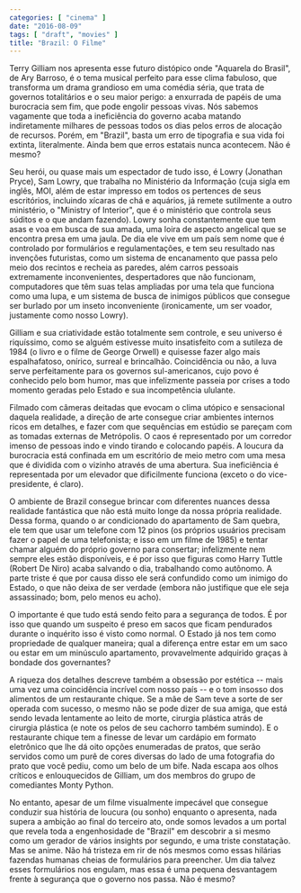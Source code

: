 ```yaml
---
categories: [ "cinema" ]
date: "2016-08-09"
tags: [ "draft", "movies" ]
title: "Brazil: O Filme"
---
```

Terry Gilliam nos apresenta esse futuro distópico onde "Aquarela do
Brasil", de Ary Barroso, é o tema musical perfeito para esse clima
fabuloso, que transforma um drama grandioso em uma comédia séria,
que trata de governos totalitários e o seu maior perigo: a enxurrada de
papéis de uma burocracia sem fim, que pode engolir pessoas vivas. Nós
sabemos vagamente que toda a ineficiência do governo acaba matando
indiretamente milhares de pessoas todos os dias pelos erros de alocação
de recursos. Porém, em "Brazil", basta um erro de tipografia e sua
vida foi extinta, literalmente. Ainda bem que erros estatais nunca
acontecem. Não é mesmo?

Seu herói, ou quase mais um espectador de tudo isso, é Lowry (Jonathan
Pryce), Sam Lowry, que trabalha no Ministério da Informação (cuja
sigla em inglês, MOI, além de estar impresso em todos os pertences de
seus escritórios, incluindo xícaras de chá e aquários, já remete
sutilmente a outro ministério, o "Ministry of Interior", que é o
ministério que controla seus súditos e o que andam fazendo). Lowry sonha
constantemente que tem asas e voa em busca de sua amada, uma loira de
aspecto angelical que se encontra presa em uma jaula. De dia ele vive em
um país sem nome que é controlado por formulários e regulamentações,
e tem seu resultado nas invenções futuristas, como um sistema de
encanamento que passa pelo meio dos recintos e recheia as paredes,
além carros pessoais extremamente inconvenientes, despertadores que
não funcionam, computadores que têm suas telas ampliadas por uma tela
que funciona como uma lupa, e um sistema de busca de inimigos públicos
que consegue ser burlado por um inseto inconveniente (ironicamente,
um ser voador, justamente como nosso Lowry).

Gilliam e sua criatividade estão totalmente sem controle, e seu universo
é riquíssimo, como se alguém estivesse muito insatisfeito com a
sutileza de 1984 (o livro e o filme de George Orwell) e quisesse fazer
algo mais espalhafatoso, onírico, surreal e brincalhão. Coincidência
ou não, a luva serve perfeitamente para os governos sul-americanos,
cujo povo é conhecido pelo bom humor, mas que infelizmente passeia por
crises a todo momento geradas pelo Estado e sua incompetência ululante.

Filmado com câmeras deitadas que evocam o clima utópico e sensacional
daquela realidade, a direção de arte consegue criar ambientes internos
ricos em detalhes, e fazer com que sequências em estúdio se pareçam
com as tomadas externas de Metrópolis. O caos é representado por um
corredor imenso de pessoas indo e vindo tirando e colocando papéis. A
loucura da burocracia está confinada em um escritório de meio metro
com uma mesa que é dividida com o vizinho através de uma abertura. Sua
ineficiência é representada por um elevador que dificilmente funciona
(exceto o do vice-presidente, é claro).

O ambiente de Brazil consegue brincar com diferentes nuances dessa
realidade fantástica que não está muito longe da nossa própria
realidade. Dessa forma, quando o ar condicionado do apartamento de Sam
quebra, ele tem que usar um telefone com 12 pinos (os próprios usuários
precisam fazer o papel de uma telefonista; e isso em um filme de 1985)
e tentar chamar alguém do próprio governo para consertar; infelizmente
nem sempre eles estão disponíveis, e é por isso que figuras como
Harry Tuttle (Robert De Niro) acaba salvando o dia, trabalhando como
autônomo. A parte triste é que por causa disso ele será confundido
como um inimigo do Estado, o que não deixa de ser verdade (embora não
justifique que ele seja assassinado; bom, pelo menos eu acho).

O importante é que tudo está sendo feito para a segurança de todos. É
por isso que quando um suspeito é preso em sacos que ficam pendurados
durante o inquérito isso é visto como normal. O Estado já nos tem
como propriedade de qualquer maneira; qual a diferença entre estar em
um saco ou estar em um minúsculo apartamento, provavelmente adquirido
graças à bondade dos governantes?

A riqueza dos detalhes descreve também a obsessão por estética -- mais
uma vez uma coincidência incrível com nosso país -- e o tom insosso
dos alimentos de um restaurante chique. Se a mãe de Sam teve a sorte
de ser operada com sucesso, o mesmo não se pode dizer de sua amiga,
que está sendo levada lentamente ao leito de morte, cirurgia plástica
atrás de cirurgia plástica (e note os pelos de seu cachorro também
sumindo). E o restaurante chique tem a finesse de levar um cardápio
em formato eletrônico que lhe dá oito opções enumeradas de pratos,
que serão servidos como um purê de cores diversas do lado de uma
fotografia do prato que você pediu, como um belo de um bife. Nada escapa
aos olhos críticos e enlouquecidos de Gilliam, um dos membros do grupo
de comediantes Monty Python.

No entanto, apesar de um filme visualmente impecável que consegue
conduzir sua história de loucura (ou sonho) enquanto o apresenta,
nada supera a ambição ao final do terceiro ato, onde somos levados
a um portal que revela toda a engenhosidade de "Brazil" em descobrir a
si mesmo como um gerador de vários insights por segundo, e uma triste
constatação. Mas se anime. Não há tristeza em rir de nós mesmos como
essas hilárias fazendas humanas cheias de formulários para preencher. Um
dia talvez esses formulários nos engulam, mas essa é uma pequena
desvantagem frente à segurança que o governo nos passa. Não é mesmo?
